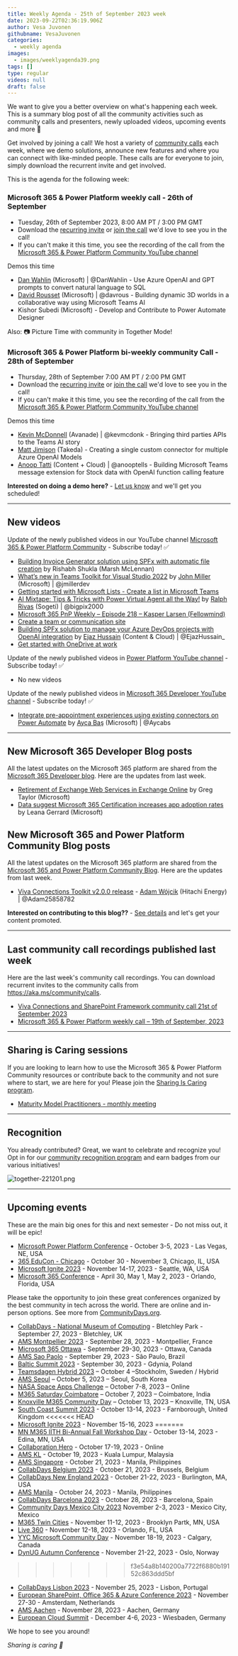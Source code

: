 ```yaml
---
title: Weekly Agenda - 25th of September 2023 week
date: 2023-09-22T02:36:19.906Z
author: Vesa Juvonen
githubname: VesaJuvonen
categories:
  - weekly agenda
images:
  - images/weeklyagenda39.png
tags: []
type: regular
videos: null
draft: false
---
```


We want to give you a better overview on what's happening each week. This is a summary blog post of all the community activities such as community calls and presenters, newly uploaded videos, upcoming events and more 🚀 

Get involved by joining a call! We host a variety of [community calls](https://aka.ms/community/calls) each week, where we demo solutions, announce new features and where you can connect with like-minded people. These calls are for everyone to join, simply download the recurrent invite and get involved.

This is the agenda for the following week:

### Microsoft 365 & Power Platform weekly call - 26th of September

* Tuesday, 26th of September 2023, 8:00 AM PT / 3:00 PM GMT
* Download the [recurring invite](https://aka.ms/m365-dev-call) or [join the call](https://aka.ms/m365-dev-call-join) we'd love to see you in the call!
* If you can't make it this time, you see the recording of the call from the [Microsoft 365 & Power Platform Community YouTube channel](https://www.youtube.com/playlist?list=PLR9nK3mnD-OUQOW86tT5dkCRQAVGY7DlH)

Demos this time

* [Dan Wahlin](https://twitter.com/DanWahlin) (Microsoft) | @DanWahlin - Use Azure OpenAI and GPT prompts to convert natural language to SQL 
* [David Rousset](https://twitter.com/davrous) (Microsoft) | @davrous - Building dynamic 3D worlds in a collaborative way using Microsoft Teams AI 
* Kishor Subedi (Microsoft) - Develop and Contribute to Power Automate Designer

Also: 📷 Picture Time with community in Together Mode!

### Microsoft 365 & Power Platform bi-weekly community Call - 28th of September

* Thursday, 28th of September 7:00 AM PT / 2:00 PM GMT
* Download the [recurring invite](https://aka.ms/spdev-sig-call) or [join the call](https://aka.ms/spdev-sig-call-join) we'd love to see you in the call!
* If you can't make it this time, you see the recording of the call from the [Microsoft 365 & Power Platform Community YouTube channel](https://www.youtube.com/watch?v=gAqUr9wa2_0&list=PLR9nK3mnD-OURfm5Ypu-wK52cxBv_gXCA)

Demos this time

* [Kevin McDonnell](https://twitter.com/kevmcdonk) (Avanade) | @kevmcdonk - Bringing third parties APIs to the Teams AI story
* [Matt Jimison](https://twitter.com/mjimison) (Takeda) - Creating a single custom connector for multiple Azure OpenAI Models
* [Anoop Tatti](https://twitter.com/anooptells) (Content + Cloud) | @anooptells - Building Microsoft Teams message extension for Stock data with OpenAI function calling feature

**Interested on doing a demo here?** - [Let us know](https://aka.ms/community/request/demo) and we'll get you scheduled!

---

## New videos 

Update of the newly published videos in our YouTube channel [Microsoft 365 & Power Platform Community](https://www.youtube.com/channel/UC_mKdhw-V6CeCM7gTo_Iy7w) - Subscribe today! ✅

* [Building Invoice Generator solution using SPFx with automatic file creation](https://www.youtube.com/watch?v=ypfDotPX5fQ) by Rishabh Shukla (Marsh McLennan)​
* [What’s new in Teams Toolkit for Visual Studio 2022](https://www.youtube.com/watch?v=oHNFoq3jh4E) by [John Miller](https://twitter.com/jmillerdev) (Microsoft) | @jmillerdev 
* [Getting started with Microsoft Lists - Create a list in Microsoft Teams](https://www.youtube.com/watch?v=xgZRdskWtqI)
* [AI Mixtape: Tips & Tricks with Power Virtual Agent all the Way!​](https://www.youtube.com/watch?v=FTkXlW77kg0) by [Ralph Rivas](https://twitter.com/bigpix2000) (Sogeti) | @bigpix2000
* [Microsoft 365 PnP Weekly – Episode 218 – Kasper Larsen (Fellowmind)](https://www.youtube.com/watch?v=8C7hWf8_qvE)
* [Create a team or communication site](https://www.youtube.com/watch?v=bsG_z51iqHI)
* [Building SPFx solution to manage your Azure DevOps projects with OpenAI integration](https://www.youtube.com/watch?v=c3F4aFK64Vk) by [Ejaz Hussain](https://twitter.com/EjazHussain_) (Content & Cloud) | @EjazHussain_
* [Get started with OneDrive at work](https://www.youtube.com/watch?v=PC6QNuk3WZY)


Update of the newly published videos in [Power Platform YouTube channel](https://www.youtube.com/@mspowerplatform) - Subscribe today! ✅

* No new videos

Update of the newly published videos in [Microsoft 365 Developer YouTube channel](https://www.youtube.com/@Microsoft365Developer) - Subscribe today! ✅

* [Integrate pre-appointment experiences using existing connectors on Power Automate](https://www.youtube.com/watch?v=Xf3KFduu9zs) by [Ayça Baş](https://twitter.com/aycabs) (Microsoft) | @Aycabs 

---

## New Microsoft 365 Developer Blog posts

All the latest updates on the Microsoft 365 platform are shared from the [Microsoft 365 Developer blog](https://devblogs.microsoft.com/microsoft365dev/). Here are the updates from last week.

* [Retirement of Exchange Web Services in Exchange Online](https://devblogs.microsoft.com/microsoft365dev/retirement-of-exchange-web-services-in-exchange-online/) by Greg Taylor (Microsoft)
* [Data suggest Microsoft 365 Certification increases app adoption rates](https://devblogs.microsoft.com/microsoft365dev/data-suggest-microsoft-365-certification-increases-app-adoption-rates/) by Leana Gerrard (Microsoft)



## New Microsoft 365 and Power Platform Community Blog posts

All the latest updates on the Microsoft 365 platform are shared from the [Microsoft 365 and Power Platform Community Blog](https://pnp.github.io/blog/). Here are the updates from last week.

* [Viva Connections Toolkit v2.0.0 release](https://pnp.github.io/blog/post/viva-connections-toolkit-vscode-v-2-0-release/) - [Adam Wójcik](https://twitter.com/Adam25858782) (Hitachi Energy) | @Adam25858782

**Interested on contributing to this blog??** - [See details](https://pnp.github.io/blog/post/contribute-blog/) and let's get your content promoted.

---

## Last community call recordings published last week

Here are the last week's community call recordings. You can download recurrent invites to the community calls from https://aka.ms/community/calls.

* [Viva Connections and SharePoint Framework community call 21st of September 2023](https://www.youtube.com/watch?v=z4_5_IQjYRQ)
* [Microsoft 365 & Power Platform weekly call – 19th of September, 2023](https://www.youtube.com/watch?v=p0OBGgWyieg)

---

## Sharing is Caring sessions

If you are looking to learn how to use the Microsoft 365 & Power Platform Community resources or contribute back to the community and not sure where to start, we are here for you! Please join the [Sharing Is Caring program](https://pnp.github.io/sharing-is-caring/).

* [Maturity Model Practitioners - monthly meeting](https://aka.ms/mm4m365/invite)

---

## Recognition

You already contributed? Great, we want to celebrate and recognize you! Opt in for our [community recognition program](https://pnp.github.io/recognitionprogram/) and earn badges from our various initiatives! 

![together-221201.png](images/community-recognization-program.png)

---

## Upcoming events

These are the main big ones for this and next semester - Do not miss out, it will be epic!

* [Microsoft Power Platform Conference](https://powerplatformconf.com/) - October 3-5, 2023 - Las Vegas, NE, USA
* [365 EduCon - Chicago](https://365educon.com/Chicago/index.php) - October 30 - November 3,  Chicago, IL, USA
* [Microsoft Ignite 2023](https://ignite.microsoft.com/en-US/home) - November 14-17, 2023 - Seattle, WA, USA
* [Microsoft 365 Conference](https://m365conf.com/#!/) - April 30, May 1, May 2, 2023 - Orlando, Florida, USA

Please take the opportunity to join these great conferences organized by the best community in tech across the world. There are online and in-person options. See more from [CommunityDays.org](https://www.communitydays.org/).

* [CollabDays - National Museum of Computing](https://www.communitydays.org/event/2023-09-27/collabdays-national-museum-of-computing-bletchley-park) - Bletchley Park - September 27, 2023 - Bletchley, UK
* [AMS Montpellier 2023](https://www.communitydays.org/event/2023-09-28/ams-montpellier-2023) - September 28, 2023 - Montpellier, France
* [Microsoft 365 Ottawa](https://www.communitydays.org/event/2023-09-29/microsoft-365-ottawa) - September 29-30, 2023 - Ottawa, Canada
* [AMS Sao Paolo](https://www.communitydays.org/event/2023-09-29/ams-sao-paulo) - September 29, 2023 - São Paulo, Brazil
* [Baltic Summit 2023](https://www.communitydays.org/event/2023-09-30/baltic-summit-2023) - September 30, 2023 - Gdynia, Poland
* [Teamsdagen Hybrid 2023](https://www.communitydays.org/event/2023-10-04/teamsdagen-hybrid-2023) – October 4 –Stockholm, Sweden / Hybrid
* [AMS Seoul](https://www.communitydays.org/event/2023-10-05/ams-seoul) – October 5, 2023 – Seoul, South Korea
* [NASA Space Apps Challenge](https://www.communitydays.org/event/2023-10-07/nasa-space-apps-challenge) – October 7-8, 2023 – Online
* [M365 Saturday Coimbatore](https://www.communitydays.org/event/2023-10-07/m365-saturday-coimbatore) – October 7, 2023 – Coimbatore, India
* [Knoxville M365 Community Day](https://www.communitydays.org/event/2023-10-13/knoxville-m365-community-day) – October 13, 2023 – Knoxville, TN, USA
* [South Coast Summit 2023](https://www.southcoastsummit.com/) - October 13-14, 2023 - Farnborough, United Kingdom
<<<<<<< HEAD
* [Microsoft Ignite 2023](https://ignite.microsoft.com/) - November 15-16, 2023
=======
* [MN M365 IITH Bi-Annual Fall Workshop Day](https://www.communitydays.org/event/2023-10-13/mn-m365-11th-bi-annual-fall-workshop-day) - October 13-14, 2023 - Edina, MN, USA
* [Collaboration Hero](https://www.communitydays.org/event/2023-10-17/collaboration-hero) - October 17-19, 2023 - Online
* [AMS KL](https://www.communitydays.org/event/2023-10-19/ams-kl) - October 19, 2023 - Kuala Lumpur, Malaysia
* [AMS Singapore](https://www.communitydays.org/event/2023-10-21/ams-singapore-23) - October 21, 2023 - Manila, Philippines
* [CollabDays Belgium 2023](https://www.collabdays.org/2023-belgium/) - October 21, 2023 - Brussels, Belgium
* [CollabDays New England 2023](https://www.collabdays.org/2023-ne/) - October 21-22, 2023 - Burlington, MA, USA
* [AMS Manila](https://www.communitydays.org/event/2023-10-24/ams-manila) - October 24, 2023 - Manila, Philippines
* [CollabDays Barcelona 2023](https://www.collabdays.org/2023-barcelona/) - October 28, 2023 - Barcelona, Spain
* [Community Days Mexico City 2023](https://www.communitydays.org/event/2023-11-02/community-days-mexico-city-2023)  November 2-3, 2023 - Mexico City, Mexico
* [M365 Twin Cities](https://www.communitydays.org/event/2023-11-11/m365-twin-cities) - November 11-12, 2023 - Brooklyn Partk, MN, USA
* [Live 360](https://www.communitydays.org/event/2023-11-12/live-360) - November 12-18, 2023 - Orlando, FL, USA
* [YYC Microsoft Community Day](https://www.communitydays.org/event/2023-11-18/yyc-microsoft-community-day) - November 18-19, 2023 - Calgary, Canada
* [DynUG Autumn Conference](https://www.communitydays.org/event/2023-11-21/dynug-autumn-conference) - November 21-22, 2023 - Oslo, Norway
>>>>>>> f3e54a8b140200a7722f6880b19152c863ddd5bf
* [CollabDays Lisbon 2023](https://www.collabdays.org/2023-lisbon/) - November 25, 2023 - Lisbon, Portugal
* [European SharePoint, Office 365 & Azure Conference 2023](https://www.sharepointeurope.com/) - November 27-30 - Amsterdam, Netherlands
* [AMS Aachen](https://www.communitydays.org/event/2023-11-28/ams-aachen) - November 28, 2023 - Aachen, Germany
* [European Cloud Summit](https://www.cloudsummit.eu/) - December 4-6, 2023 - Wiesbaden, Germany

We hope to see you around!

_Sharing is caring 🧡_
